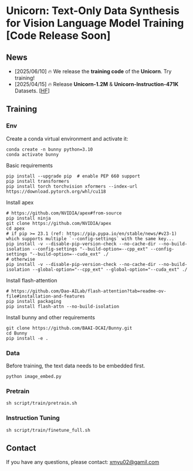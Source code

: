 # Unicorn: Text-Only Data Synthesis for Vision Language Model Training [Code Release Soon]

## News

- [2025/06/10] 🔥 We release the **training code** of the **Unicorn**. Try training!
- [2025/04/15] 🔥 Release **Unicorn-1.2M** & **Unicorn-Instruction-471K** Datasets. [[HF](https://huggingface.co/datasets/Yu2020/Unicorn)]

## Training

### Env

Create a conda virtual environment and activate it:

  ```shell
  conda create -n bunny python=3.10
  conda activate bunny
  ```

Basic requirements

  ```shell
  pip install --upgrade pip  # enable PEP 660 support
  pip install transformers
  pip install torch torchvision xformers --index-url https://download.pytorch.org/whl/cu118
  ```

Install apex

  ```shell
  # https://github.com/NVIDIA/apex#from-source
  pip install ninja
  git clone https://github.com/NVIDIA/apex
  cd apex
  # if pip >= 23.1 (ref: https://pip.pypa.io/en/stable/news/#v23-1) which supports multiple `--config-settings` with the same key...
  pip install -v --disable-pip-version-check --no-cache-dir --no-build-isolation --config-settings "--build-option=--cpp_ext" --config-settings "--build-option=--cuda_ext" ./
  # otherwise
  pip install -v --disable-pip-version-check --no-cache-dir --no-build-isolation --global-option="--cpp_ext" --global-option="--cuda_ext" ./
  ```

Install flash-attention

  ```shell
  # https://github.com/Dao-AILab/flash-attention?tab=readme-ov-file#installation-and-features
  pip install packaging
  pip install flash-attn --no-build-isolation
  ```

Install bunny and other requirements

  ```shell
  git clone https://github.com/BAAI-DCAI/Bunny.git
  cd Bunny
  pip install -e .
  ```

### Data

Before training, the text data needs to be embedded first. 

```
python image_embed.py
```




### Pretrain

```
sh script/train/pretrain.sh
```

### Instruction Tuning

```
sh script/train/finetune_full.sh
```

## Contact

If you have any questions, please contact: xmyu02@gamil.com
